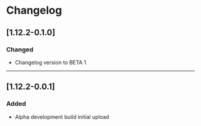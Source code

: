 # Changelog
## [1.12.2-0.1.0]
### Changed
- Changelog version to BETA 1

---

## [1.12.2-0.0.1]
### Added
- Alpha development build initial upload